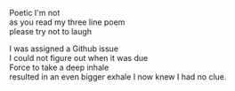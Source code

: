 Poetic I'm not  
as you read my three line poem  
please try not to laugh

I was assigned a Github issue  
I could not figure out when it was due  
Force to take a deep inhale  
resulted in an even bigger exhale 
I now knew I had no clue.

